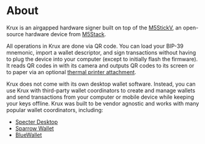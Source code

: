 # About
Krux is an airgapped hardware signer built on top of the [M5StickV](https://shop.m5stack.com/products/stickv), an open-source hardware device from [M5Stack](https://m5stack.com/about-us).

All operations in Krux are done via QR code. You can load your BIP-39 mnemonic, import a wallet descriptor, and sign transactions without having to plug the device into your computer (except to initially flash the firmware). It reads QR codes in with its camera and outputs QR codes to its screen or to paper via an optional [thermal printer attachment](../getting-started/printing).

Krux does not come with its own desktop wallet software. Instead, you can use Krux with third-party wallet coordinators to create and manage wallets and send transactions from your computer or mobile device while keeping your keys offline. Krux was built to be vendor agnostic and works with many popular wallet coordinators, including:

- [Specter Desktop](https://specter.solutions/)
- [Sparrow Wallet](https://www.sparrowwallet.com/)
- [BlueWallet](https://bluewallet.io/)
